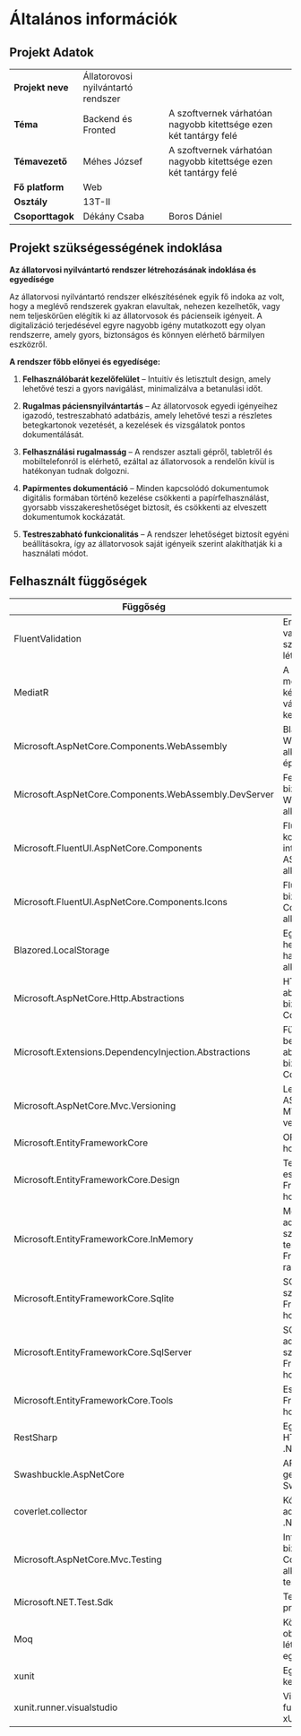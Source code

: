 # Általános információk

## Projekt Adatok

|                  |                                               |                                                                   |
|------------------|-----------------------------------------------|-------------------------------------------------------------------|
| **Projekt neve** | Állatorovosi nyilvántartó rendszer            |                                                                   |
| **Téma**         | Backend és Fronted                            | A szoftvernek várhatóan nagyobb kitettsége ezen két tantárgy felé |
| **Témavezető**   | Méhes József                                  | A szoftvernek várhatóan nagyobb kitettsége ezen két tantárgy felé |
| **Fő platform**  | Web                                           |                                                                   |
| **Osztály**      | 13T-II                                        |                                                                   |
| **Csoporttagok** | Dékány Csaba                                  | Boros Dániel                                                      |

## Projekt szükségességének indoklása

**Az állatorvosi nyilvántartó rendszer létrehozásának indoklása és egyedísége**

Az állatorvosi nyilvántartó rendszer elkészítésének egyik fő indoka az volt, hogy a meglévő rendszerek gyakran elavultak, nehezen kezelhetők, vagy nem teljeskörűen elégítik ki az állatorvosok és pácienseik igényeit. A digitalizáció terjedésével egyre nagyobb igény mutatkozott egy olyan rendszerre, amely gyors, biztonságos és könnyen elérhető bármilyen eszközről.

**A rendszer főbb előnyei és egyedísége:**

1. **Felhasználóbarát kezelőfelület** – Intuitív és letisztult design, amely lehetővé teszi a gyors navigálást, minimalizálva a betanulási időt.

2. **Rugalmas páciensnyilvántartás** – Az állatorvosok egyedi igényeihez igazodó, testreszabható adatbázis, amely lehetővé teszi a részletes betegkartonok vezetését, a kezelések és vizsgálatok pontos dokumentálását.

3. **Felhasználási rugalmasság** – A rendszer asztali gépről, tabletről és mobiltelefonról is elérhető, ezáltal az állatorvosok a rendelőn kívül is hatékonyan tudnak dolgozni.

4. **Papírmentes dokumentáció** – Minden kapcsolódó dokumentumok digitális formában történő kezelése csökkenti a papírfelhasználást, gyorsabb visszakereshetőséget biztosít, és csökkenti az elveszett dokumentumok kockázatát.

5. **Testreszabható funkcionalitás** – A rendszer lehetőséget biztosít egyéni beállításokra, így az állatorvosok saját igényeik szerint alakíthatják ki a használati módot.


## Felhasznált függőségek

| Függőség | Használat oka |
|------------|----------------|
| FluentValidation | Erősen típusos validációs szabályok létrehozásához. |
| MediatR | A mediátor minta megvalósításához kérések és válaszok kezelésére. |
| Microsoft.AspNetCore.Components.WebAssembly | Blazor WebAssembly alkalmazások építéséhez. |
| Microsoft.AspNetCore.Components.WebAssembly.DevServer | Fejlesztői szervert biztosít Blazor WebAssembly alkalmazásokhoz. |
| Microsoft.FluentUI.AspNetCore.Components | Fluent UI komponensek integrálásához ASP.NET Core alkalmazásokban. |
| Microsoft.FluentUI.AspNetCore.Components.Icons | Fluent UI ikonokat biztosít ASP.NET Core alkalmazásokhoz. |
| Blazored.LocalStorage | Egyszerűsíti a helyi tároló használatát Blazor alkalmazásokban. |
| Microsoft.AspNetCore.Http.Abstractions | HTTP absztrakciókat biztosít ASP.NET Core-hoz. |
| Microsoft.Extensions.DependencyInjection.Abstractions | Függőség befecskendezési absztrakciókat biztosít ASP.NET Core-hoz. |
| Microsoft.AspNetCore.Mvc.Versioning | Lehetővé teszi az ASP.NET Core MVC API-k verziózását. |
| Microsoft.EntityFrameworkCore | ORM adatbázis-hozzáféréshez. |
| Microsoft.EntityFrameworkCore.Design | Tervezési idejű eszközök Entity Framework Core-hoz. |
| Microsoft.EntityFrameworkCore.InMemory | Memóriabeli adatbázis-szolgáltató teszteléshez Entity Framework Core-ral. |
| Microsoft.EntityFrameworkCore.Sqlite | SQLite adatbázis-szolgáltató Entity Framework Core-hoz. |
| Microsoft.EntityFrameworkCore.SqlServer | SQL Server adatbázis-szolgáltató Entity Framework Core-hoz. |
| Microsoft.EntityFrameworkCore.Tools | Eszközök Entity Framework Core-hoz. |
| RestSharp | Egyszerűsíti a HTTP kéréseket .NET-ben. |
| Swashbuckle.AspNetCore | API dokumentáció generálása Swagger-rel. |
| coverlet.collector | Kódlefedettségi adatok gyűjtése .NET projektekhez. |
| Microsoft.AspNetCore.Mvc.Testing | Infrastruktúrát biztosít ASP.NET Core MVC alkalmazások teszteléséhez. |
| Microsoft.NET.Test.Sdk | Teszt SDK .NET projektekhez. |
| Moq | Könyvtár mock objektumok létrehozásához egységtesztekben. |
| xunit | Egységteszt keretrendszer. |
| xunit.runner.visualstudio | Visual Studio futtatókörnyezet xUnit tesztekhez. |
